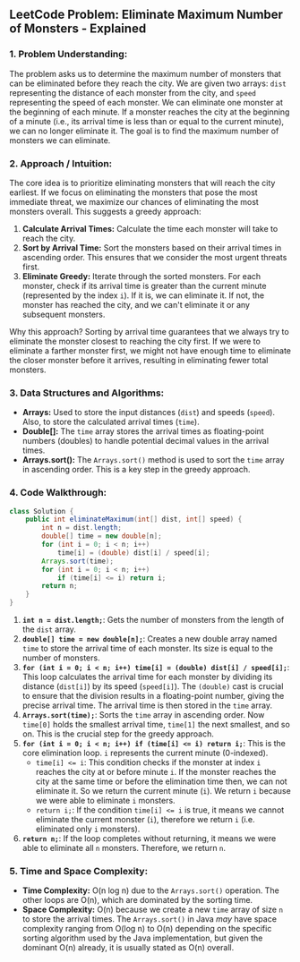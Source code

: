 ## LeetCode Problem: Eliminate Maximum Number of Monsters - Explained

### 1. Problem Understanding:

The problem asks us to determine the maximum number of monsters that can be eliminated before they reach the city. We are given two arrays: `dist` representing the distance of each monster from the city, and `speed` representing the speed of each monster. We can eliminate one monster at the beginning of each minute. If a monster reaches the city at the beginning of a minute (i.e., its arrival time is less than or equal to the current minute), we can no longer eliminate it. The goal is to find the maximum number of monsters we can eliminate.

### 2. Approach / Intuition:

The core idea is to prioritize eliminating monsters that will reach the city earliest.  If we focus on eliminating the monsters that pose the most immediate threat, we maximize our chances of eliminating the most monsters overall.  This suggests a greedy approach:

1.  **Calculate Arrival Times:** Calculate the time each monster will take to reach the city.
2.  **Sort by Arrival Time:** Sort the monsters based on their arrival times in ascending order. This ensures that we consider the most urgent threats first.
3.  **Eliminate Greedy:** Iterate through the sorted monsters. For each monster, check if its arrival time is greater than the current minute (represented by the index `i`). If it is, we can eliminate it. If not, the monster has reached the city, and we can't eliminate it or any subsequent monsters.

Why this approach?  Sorting by arrival time guarantees that we always try to eliminate the monster closest to reaching the city first. If we were to eliminate a farther monster first, we might not have enough time to eliminate the closer monster before it arrives, resulting in eliminating fewer total monsters.

### 3. Data Structures and Algorithms:

*   **Arrays:** Used to store the input distances (`dist`) and speeds (`speed`).  Also, to store the calculated arrival times (`time`).
*   **Double[]:**  The `time` array stores the arrival times as floating-point numbers (doubles) to handle potential decimal values in the arrival times.
*   **Arrays.sort():**  The `Arrays.sort()` method is used to sort the `time` array in ascending order.  This is a key step in the greedy approach.

### 4. Code Walkthrough:

```java
class Solution {
    public int eliminateMaximum(int[] dist, int[] speed) {
        int n = dist.length;
        double[] time = new double[n];
        for (int i = 0; i < n; i++) 
            time[i] = (double) dist[i] / speed[i];
        Arrays.sort(time);
        for (int i = 0; i < n; i++) 
            if (time[i] <= i) return i;
        return n;
    }
}
```

1.  **`int n = dist.length;`**:  Gets the number of monsters from the length of the `dist` array.
2.  **`double[] time = new double[n];`**: Creates a new double array named `time` to store the arrival time of each monster.  Its size is equal to the number of monsters.
3.  **`for (int i = 0; i < n; i++) time[i] = (double) dist[i] / speed[i];`**: This loop calculates the arrival time for each monster by dividing its distance (`dist[i]`) by its speed (`speed[i]`). The `(double)` cast is crucial to ensure that the division results in a floating-point number, giving the precise arrival time. The arrival time is then stored in the `time` array.
4.  **`Arrays.sort(time);`**: Sorts the `time` array in ascending order. Now `time[0]` holds the smallest arrival time, `time[1]` the next smallest, and so on. This is the crucial step for the greedy approach.
5.  **`for (int i = 0; i < n; i++) if (time[i] <= i) return i;`**: This is the core elimination loop. `i` represents the current minute (0-indexed).
    *   `time[i] <= i`:  This condition checks if the monster at index `i` reaches the city at or before minute `i`. If the monster reaches the city at the same time or before the elimination time then, we can not eliminate it. So we return the current minute (`i`). We return `i` because we were able to eliminate `i` monsters.
    *   `return i;`: If the condition `time[i] <= i` is true, it means we cannot eliminate the current monster (`i`), therefore we return `i` (i.e. eliminated only `i` monsters).
6.  **`return n;`**: If the loop completes without returning, it means we were able to eliminate all `n` monsters.  Therefore, we return `n`.

### 5. Time and Space Complexity:

*   **Time Complexity:** O(n log n) due to the `Arrays.sort()` operation. The other loops are O(n), which are dominated by the sorting time.
*   **Space Complexity:** O(n) because we create a new `time` array of size `n` to store the arrival times.  The `Arrays.sort()` in Java *may* have space complexity ranging from O(log n) to O(n) depending on the specific sorting algorithm used by the Java implementation, but given the dominant O(n) already, it is usually stated as O(n) overall.
